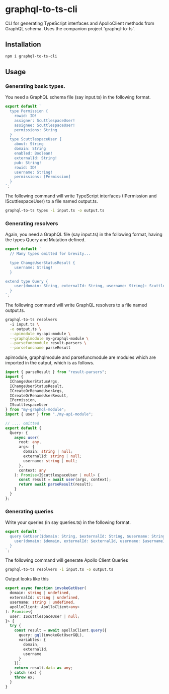 # graphql-to-ts-cli

CLI for generating TypeScript interfaces and ApolloClient methods from GraphQL schema. Uses the companion project 'graphql-to-ts'.

## Installation

```bash
npm i graphql-to-ts-cli
```

## Usage

### Generating basic types.

You need a GraphQL schema file (say input.ts) in the following format.

```ts
export default `
  type Permission {
    rowid: ID!
    assigner: ScuttlespaceUser!
    assignee: ScuttlespaceUser!
    permissions: String
  }
  type ScuttlespaceUser {
    about: String
    domain: String
    enabled: Boolean!
    externalId: String!
    pub: String!
    rowid: ID!
    username: String!
    permissions: [Permission]
  }  
`;
```

The following command will write TypeScript interfaces (IPermission and IScuttlespaceUser) to a file named output.ts.

```bash
graphql-to-ts types -i input.ts -o output.ts
```

### Generating resolvers

Again, you need a GraphQL file (say input.ts) in the following format, having the types Query and Mutation defined.

```ts
export default `
  // Many types omitted for brevity...

  type ChangeUserStatusResult {
    username: String!
  }

extend type Query {
    user(domain: String, externalId: String, username: String): ScuttlespaceUser
  }
`;
```

The following command will write GraphQL resolvers to a file named output.ts.

```bash
graphql-to-ts resolvers
  -i input.ts \
  -o output.ts \
  --apimodule my-api-module \
  --graphqlmodule my-graphql-module \
  --parsefuncmodule result-parsers \
  --parsefuncname parseResult
```

apimodule, graphqlmodule and parsefuncmodule are modules which are imported in the output, which is as follows.

```ts
import { parseResult } from "result-parsers";
import {
  IChangeUserStatusArgs,
  IChangeUserStatusResult,
  ICreateOrRenameUserArgs,
  ICreateOrRenameUserResult,
  IPermission,
  IScuttlespaceUser
} from "my-graphql-module";
import { user } from "./my-api-module";

// .... omitted
export default {
  Query: {
    async user(
      root: any,
      args: {
        domain: string | null;
        externalId: string | null;
        username: string | null;
      },
      context: any
    ): Promise<IScuttlespaceUser | null> {
      const result = await user(args, context);
      return await parseResult(result);
    }
  }
};
```

### Generating queries

Write your queries (in say queries.ts) in the following format.

```ts
export default `
  query GetUser($domain: String, $externalId: String, $username: String) {
    user(domain: $domain, externalId: $externalId, username: $username)
  }
`;
```

The following command will generate Apollo Client Queries

```bash
graphql-to-ts resolvers -i input.ts -o output.ts
```

Output looks like this

```ts
export async function invokeGetUser(
  domain: string | undefined,
  externalId: string | undefined,
  username: string | undefined,
  apolloClient: ApolloClient<any>
): Promise<{
  user: IScuttlespaceUser | null;
}> {
  try {
    const result = await apolloClient.query({
      query: gql(invokeGetUserGQL),
      variables: {
        domain,
        externalId,
        username
      }
    });
    return result.data as any;
  } catch (ex) {
    throw ex;
  }
}
```
